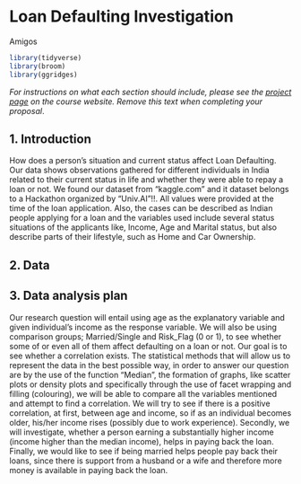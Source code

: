 Loan Defaulting Investigation
================
Amigos

``` r
library(tidyverse)
library(broom)
library(ggridges)
```

*For instructions on what each section should include, please see the
[project page](https://idsed.digital/assessments/project/#proposal) on
the course website. Remove this text when completing your proposal*.

## 1. Introduction

How does a person’s situation and current status affect Loan Defaulting.
Our data shows observations gathered for different individuals in India
related to their current status in life and whether they were able to
repay a loan or not. We found our dataset from “kaggle.com” and it
dataset belongs to a Hackathon organized by “Univ.AI”!!. All values were
provided at the time of the loan application. Also, the cases can be
described as Indian people applying for a loan and the variables used
include several status situations of the applicants like, Income, Age
and Marital status, but also describe parts of their lifestyle, such as
Home and Car Ownership.

## 2. Data

## 3. Data analysis plan

Our research question will entail using age as the explanatory variable
and given individual’s income as the response variable. We will also be
using comparison groups; Married/Single and Risk\_Flag (0 or 1), to see
whether some of or even all of them affect defaulting on a loan or not.
Our goal is to see whether a correlation exists. The statistical methods
that will allow us to represent the data in the best possible way, in
order to answer our question are by the use of the function “Median”,
the formation of graphs, like scatter plots or density plots and
specifically through the use of facet wrapping and filling (colouring),
we will be able to compare all the variables mentioned and attempt to
find a correlation. We will try to see if there is a positive
correlation, at first, between age and income, so if as an individual
becomes older, his/her income rises (possibly due to work experience).
Secondly, we will investigate, whether a person earning a substantially
higher income (income higher than the median income), helps in paying
back the loan. Finally, we would like to see if being married helps
people pay back their loans, since there is support from a husband or a
wife and therefore more money is available in paying back the loan.

